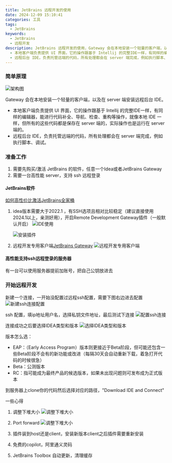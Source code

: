 ```yaml
---
title: JetBrains 远程开发的使用
date: 2024-12-09 15:10:41
categories: 工具
tags:
  - JetBrains
keywords: 
  - JetBrains
  - 远程开发
description: JetBrains 远程开发的使用，Gateway 会在本地安装一个轻量的客户端，以及在 server 端安装远程后台 IDE。
  - 本地客户端负责提供 UI 界面，它的操作跟基于 Intellij 的完整IDE一样，有同样的编辑器，能进行代码补全、导航、检查、重构等操作，就像本地 IDE 一样，但所有的这些代码都是保存在 server 端的，实际操作也是运行在 server 端的。
  - 远程后台 IDE，负责托管远端的代码，所有处理都会在 server 端完成，例如执行脚本、调试。
---
```


### 简单原理
![架构图](JetBrains-远程开发的使用/img.png)

Gateway 会在本地安装一个轻量的客户端，以及在 server 端安装远程后台 IDE。
- 本地客户端负责提供 UI 界面，它的操作跟基于 Intellij 的完整IDE一样，有同样的编辑器，能进行代码补全、导航、检查、重构等操作，就像本地 IDE 一样，但所有的这些代码都是保存在 server 端的，实际操作也是运行在 server 端的。
- 远程后台 IDE，负责托管远端的代码，所有处理都会在 server 端完成，例如执行脚本、调试。

### 准备工作
1. 需要先购买/激活 JetBrains 的软件，任意一个Idea或者JetBrains Gateway
2. 需要一台高性能 server，支持 ssh 远程登录
#### JetBrains软件
   [如何高性价比激活JetBrains全家桶](http://e.tb.cn/h.T1NT5hBEX3Mvjuh?tk=E4BL3HiWp8a)
1. idea版本需要大于2022.1 ，有SSH选项且相对比较稳定（建议直接使用2024.1以上，亲测好用），开启Remote Development Gateway插件（一般默认开启）
   ![IDE使用](JetBrains-远程开发的使用/WX20250109-151710.png)

   ![安装插件](JetBrains-远程开发的使用/img_1.png)

2. 远程开发专用客户端[JetBrains Gateway](https://www.jetbrains.com/remote-development/gateway/)
   ![远程开发专用客户端](JetBrains-远程开发的使用/WX20250109-151846.png)

#### 高性能支持ssh远程登录的服务器
有一台可以使用服务器提前加账号，把自己公钥放进去


### 开始远程开发

新建一个连接，一开始没配置过远程ssh配置，需要下图右边进去配置
![新建ssh连接配置](JetBrains-远程开发的使用/img_7.png)

ssh 配置，填ip地址用户名，选择私钥文件地址，最后测试下连接
![配置ssh连接](JetBrains-远程开发的使用/img_3.png)

连接成功之后要选择IDEA类型和版本
![选择IDEA类型和版本](JetBrains-远程开发的使用/img_4.png)

版本怎么选：
- EAP：（Early Access Program）版本则更接近于Beta阶段，但可能还包含一些Beta阶段不会有的新功能或改进（每隔30天会自动重新下载，着急打开代码的时候很急）
- Beta：公测版本
- RC：指可能成为最终产品的候选版本，如果未出现问题则可发布成为正式版本


到服务器上clone你的代码然后选择对应的路径，"Download IDE and Connect"




一些心得

1. 调整下堆大小
   ![调整下堆大小](JetBrains-远程开发的使用/img_4.png)


2. Port forward
   ![调整下堆大小](JetBrains-远程开发的使用/img_5.png)

3. 插件装到host还是client，安装新版本client之后插件需要重新安装
4. 免费的copilot，阿里通义灵码
5. JetBrains Toolbox 自动更新，清理缓存